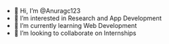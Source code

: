 - 👋 Hi, I’m @Anuragc123
- 👀 I’m interested in Research and App Development
- 🌱 I’m currently learning Web Development
- 💞️ I’m looking to collaborate on Internships

